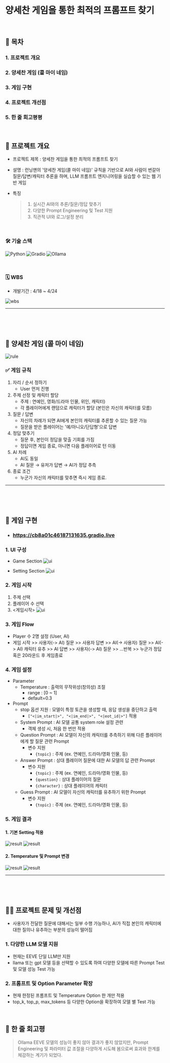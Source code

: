 # 양세찬 게임을 통한 최적의 프롬프트 찾기

<br/>

## 📖 목차
### 1. 프로젝트 개요
### 2. 양세찬 게임 (콜 마이 네임)
### 3. 게임 구현
### 4. 프로젝트 개선점
### 5. 한 줄 회고평평
<br/>



## 🔖 프로젝트 개요
- 프로젝트 제목 : 양세찬 게임을 통한 최적의 프롬프트 찾기

- 설명 : 런닝맨의 '양세찬 게임(콜 마이 네임)' 규칙을 기반으로 AI와 사람이 번갈아 질문/답변/캐릭터 추론을 하며, LLM 프롬프트 엔지니어링을 실습할 수 있는 웹 기반 게임

- 특징
    > 1. 실시간 AI와의 추론/질문/정답 맞추기
    > 2. 다양한 Prompt Engineering 및 Test 지원
    > 3. 직관적 UI와 로그/설정 분리

<br/>

### 🛠 기술 스택
![Python](https://img.shields.io/badge/Language-Python-blue)
![Gradio](https://img.shields.io/badge/UI-Gradio-yellow)
![Ollama](https://img.shields.io/badge/Ollama-EEVE_Korean_10.8B_v1.0-brown)

<br/>

### 🗓️ WBS
- 개발기간 : 4/18 ~ 4/24

![wbs](/img/wbs.png)

---

<br/><br/><br/>



## 👲 양세찬 게임 (콜 마이 네임)
![rule](/img/rule.png)

### ✅ 게임 규칙
1. 자리 / 순서 정하기
    - User 먼저 진행
2. 주제 선정 및 캐릭터 할당
    - 주제 : 연예인, 영화/드라마 인물, 위인, 캐릭터)
    - 각 플레이어에게 랜덤으로 캐릭터가 할당 (본인은 자신의 캐릭터를 모름)
3. 질문 / 답변
    - 자신의 차례가 되면 AI에게 본인의 캐릭터를 추론할 수 있는 질문 가능
    - 질문을 받은 플레이어는 '예/아니오/단답형'으로 답변
4. 정답 맞추기
    - 질문 후, 본인이 정답을 맞출 기회를 가짐
    - 정답이면 게임 종료, 아니면 다음 플레이어로 턴 이동
5. AI 차례
    - AI도 동일
    - AI 질문 → 유저가 답변 → AI가 정답 추측
6. 종료 조건
    - 누군가 자신의 캐릭터를 맞추면 즉시 게임 종료.
---

<br/><br/><br/>



## 🎲 게임 구현
- ### https://cb8a01c46187131635.gradio.live

### 1. UI 구성
- Game Section
![ui](/img/ui_1.png)

- Setting Section
![ui](/img/ui_2.png)

### 2. 게임 시작
1. 주제 선택
2. 플레이어 수 선택
3. <게임시작>
![ui](/img/sequence.png)

### 3. 게임 Flow
- Player 수 2명 설정 (User, AI)
- 게임 시작 >> 사용자(-> AI) 질문 >> 사용자 답변 >> AI(-> 사용자) 질문 >> AI(-> AI) 캐릭터 유추 >> AI 답변 >> 사용자(-> AI) 질문 >> ...반복 >> 누군가 정답 혹은 20라운드 후 게임종료

### 4. 게임 설정
- Parameter
  - Temperature : 출력의 무작위성(창의성) 조절
    - range : [0 ~ 1]
    - default=0.3
- Prompt
  - stop 옵션 지원 : 모델이 특정 토큰을 생성할 때, 응답 생성을 중단하고 출력
    - `["<|im_start|>", "<|im_end|>", "<|eot_id|>"]` 적용
  - System Prompt : AI 모델 공통 system role 설정 관련
    - 객체 생성 시, 처음 한 번만 적용
  - Question Prompt : AI 모델이 자신의 캐릭터를 추측하기 위해 다른 플레이어에게 할 질문 관련 Prompt
    - 변수 지원
      - `{topic}` : 주제 (ex. 연예인, 드라마/영화 인물, 등)
  - Answer Prompt : 상대 플레이어 질문에 대한 AI 모델의 답 관련 Prompt
    - 변수 지원
      - `{topic}` : 주제 (ex. 연예인, 드라마/영화 인물, 등)
      - `{question}` : 상대 플레이어의 질문
      - `{character}` : 상대 플레이어의 캐릭터
  - Guess Prompt : AI 모델이 자신의 캐릭터를 유추하기 위한 Prompt
    - 변수 지원
      - `{topic}` : 주제 (ex. 연예인, 드라마/영화 인물, 등)

### 5. 게임 결과
#### 1. 기본 Setting 적용
![result](/img/result1.png)
![result](/img/result2.png)

#### 2. Temperature 및 Prompt 변경
![result](/img/result3.png)
![result](/img/result4.png)

---

<br/><br/><br/>



## 👨‍🔧 프로젝트 문제 및 개선점
- 사용자가 전달한 질문에 대해서는 일부 수행 가능하나, AI가 직접 본인의 캐릭터에 대한 질의나 유추하는 부분의 성능이 떨어짐

### 1. 다양한 LLM 모델 지원
- 현재는 EEVE 단일 LLM만 지원
- llama 또는 gpt 모델 등을 선택할 수 있도록 하여 다양한 모델에 따른 Prompt Test 및 모델 성능 Test 가능

### 2. 프롬프트 및 Option Parameter 확장
- 현재 한정된 프롬프트 및 Temperature Option 한 개만 적용
- top_k, top_p, max_tokens 등 다양한 Option을 확장하여 모델 별 Test 가능

<br/>

## 🏦 한 줄 회고평

> Ollama EEVE 모델의 성능이 좋지 않아 결과가 좋지 않았지만, Prompt Engineering 및 파라미터 값 조절을 다양하게 시도해 봄으로써 효과와 한계를 체감하는 계기가 되었다.